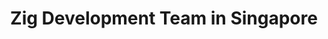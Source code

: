 ---
title: Zig Development Team in Singapore
permalink: /landings/locations/singapore/developer/zig
technology: Zig
location: Singapore
---